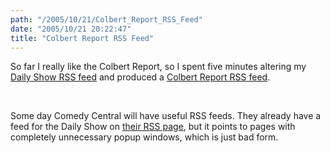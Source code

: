 ```yaml
---
path: "/2005/10/21/Colbert_Report_RSS_Feed" 
date: "2005/10/21 20:22:47" 
title: "Colbert Report RSS Feed" 
---
```

<p>So far I really like the Colbert Report, so I spent five minutes altering my <a href="http://weblog.randomchaos.com/rss/dailyshow.xml">Daily Show RSS feed</a> and produced a <a href="http://weblog.randomchaos.com/rss/colbertreport.xml">Colbert Report RSS feed</a>.</p><br><p>Some day Comedy Central will have useful RSS feeds. They already have a feed for the Daily Show on <a href="http://www.comedycentral.com/rss/index.jhtml">their RSS page</a>, but it points to pages with completely unnecessary popup windows, which is just bad form.</p>